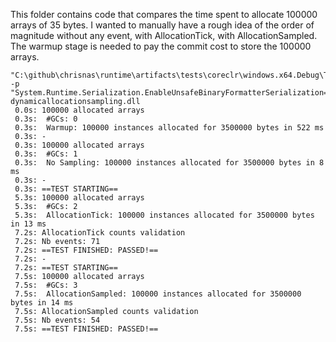 This folder contains code that compares the time spent to allocate 100000 arrays of 35 bytes.
I wanted to manually have a rough idea of the order of magnitude without any event, with AllocationTick, with AllocationSampled.
The warmup stage is needed to pay the commit cost to store the 100000 arrays.

 ```
 "C:\github\chrisnas\runtime\artifacts\tests\coreclr\windows.x64.Debug\Tests\Core_Root\corerun.exe" -p "System.Runtime.Serialization.EnableUnsafeBinaryFormatterSerialization=true"  dynamicallocationsampling.dll
  0.0s: 100000 allocated arrays
  0.3s:  #GCs: 0
  0.3s:  Warmup: 100000 instances allocated for 3500000 bytes in 522 ms
  0.3s: -
  0.3s: 100000 allocated arrays
  0.3s:  #GCs: 1
  0.3s:  No Sampling: 100000 instances allocated for 3500000 bytes in 8 ms
  0.3s: -
  0.3s: ==TEST STARTING==
  5.3s: 100000 allocated arrays
  5.3s:  #GCs: 2
  5.3s:  AllocationTick: 100000 instances allocated for 3500000 bytes in 13 ms
  7.2s: AllocationTick counts validation
  7.2s: Nb events: 71
  7.2s: ==TEST FINISHED: PASSED!==
  7.2s: -
  7.2s: ==TEST STARTING==
  7.5s: 100000 allocated arrays
  7.5s:  #GCs: 3
  7.5s:  AllocationSampled: 100000 instances allocated for 3500000 bytes in 14 ms
  7.5s: AllocationSampled counts validation
  7.5s: Nb events: 54
  7.5s: ==TEST FINISHED: PASSED!==
```
